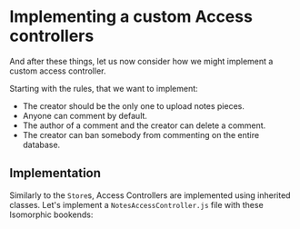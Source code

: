 # Implementing a custom Access controllers

And after these things, let us now consider
how we might implement a custom access controller.

Starting with the rules, that we want
to implement:

- The creator should be the only one to upload notes pieces.
- Anyone can comment by default.
- The author of a comment and the creator can delete a comment.
- The creator can ban somebody from commenting on the entire database.

## Implementation

Similarly to the `Store`s,
Access Controllers are implemented
using inherited classes.
Let's implement a `NotesAccessController.js`
file with these Isomorphic bookends:
